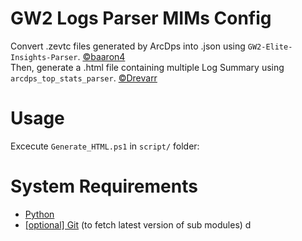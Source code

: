 # GW2 Logs Parser MIMs Config

Convert .zevtc files generated by ArcDps into .json using `GW2-Elite-Insights-Parser`. [©baaron4](https://github.com/baaron4) \
Then, generate a .html file containing multiple Log Summary using `arcdps_top_stats_parser`. [©Drevarr](https://github.com/Drevarr)

# Usage

Excecute `Generate_HTML.ps1` in `script/` folder:

# System Requirements

- [Python](https://www.python.org/downloads/)
- [[optional] Git](https://git-scm.com/downloads) (to fetch latest version of sub modules)
  d
